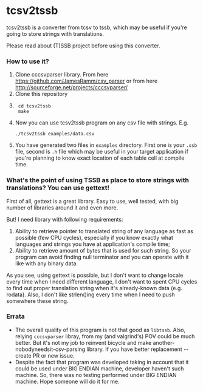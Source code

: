 # tcsv2tssb

tcsv2tssb is a converter from tcsv to tssb, which may be useful if you're going to store strings with translations.

Please read about (T)SSB project before using this converter.

### How to use it?

1. Clone cccsvparser library. From here https://github.com/JamesRamm/csv_parser or from here http://sourceforge.net/projects/cccsvparser/
2. Clone this repository
3. ```
    cd tcsv2tssb
    make
    ```
4. Now you can use tcsv2tssb program on any csv file with strings. E.g.
    ```
    ./tcsv2tssb examples/data.csv
    ```
5. You have generated two files in `examples` directory. First one is your `.ssb` file, second is `.h` file which may be useful in your target application if you're planning to know exact location of each table cell at compile time.

### What's the point of using TSSB as place to store strings with translations? You can use gettext!

First of all, gettext is a great library. Easy to use, well tested, with big number of libraries around it and even more.

But! I need library with following requirements:

1) Ability to retrieve pointer to translated string of any language as fast as possible (few CPU cycles), especially if you know exactly what languages and strings you have at application's compile time;
2) Ability to retrieve amount of bytes that is used for such string. So your program can avoid finding null terminator and you can operate with it like with any binary data.

As you see, using gettext is possible, but I don't want to change locale every time when I need different language, I don't want to spent CPU cycles to find out proper translation string when it's already-known data (e.g. rodata). Also, I don't like strlen()ing every time when I need to push somewhere these string.

### Errata

 * The overall quality of this program is not that good as `libtssb`. Also, relying `cccsvparser` libray, from my (and valgrind's) POV could be much better. But it's not my job to reinvent bicycle and make another-nobodyneedsit-csv-parsing library. If you have better replacement -- create PR or new issue.
 * Despite the fact that program was developed taking in account that it could be used under BIG ENDIAN machine, developer haven't such machine. So, there was no testing performed under BIG ENDIAN machine. Hope someone will do it for me.
